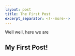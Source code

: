 ```yaml
---
layout: post
title: The First Post
excerpt_separator: <!--more-->
---
```


Well well, here we are

<!--more-->
<h2>My First Post!</h2>
